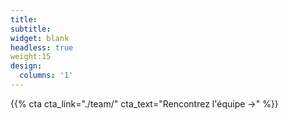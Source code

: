 ```yaml
---
title:
subtitle:
widget: blank
headless: true
weight:15
design:
  columns: '1'
---
```


{{% cta cta_link="./team/" cta_text="Rencontrez l'équipe →" %}}
